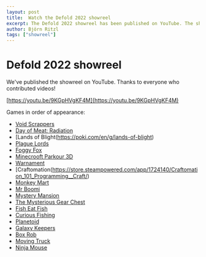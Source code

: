 ```yaml
---
layout: post
title:  Watch the Defold 2022 showreel
excerpt: The Defold 2022 showreel has been published on YouTube. The showreel contains some of the amazing games which have been released in 2022.
author: Björn Ritzl
tags: ["showreel"]
---
```


# Defold 2022 showreel

We've published the showreel on YouTube. Thanks to everyone who contributed videos!

[https://youtu.be/9KGpHVgKF4M](https://youtu.be/9KGpHVgKF4M)

Games in order of appearance:

* [Void Scrappers](https://store.steampowered.com/app/2005210/Void_Scrappers/)
* [Day of Meat: Radiation](https://poki.com/en/g/day-of-meat-radiation)
* [Lands of Blight(https://poki.com/en/g/lands-of-blight)
* [Plague Lords](https://store.steampowered.com/app/1827240/Plague_Lords/)
* [Foggy Fox](https://poki.com/en/g/foggy-fox)
* [Minecrooft Parkour 3D](https://yandex.ru/games/app/193665?lang=en)
* [Warnament](https://warnament.com/)
* [Craftomation(https://store.steampowered.com/app/1724140/Craftomation_101_Programming__Craft/)
* [Monkey Mart](https://poki.com/en/g/monkey-mart)
* [Mr Boomi](https://poki.com/en/g/mr-boomi)
* [Mystery Mansion](https://benjames171.itch.io/mystery-mansion)
* [The Mysterious Gear Chest](https://marcogiorgini.itch.io/the-mysterious-gear-chest)
* [Fish Eat Fish](https://poki.com/en/g/fish-eat-fish)
* [Curious Fishing](https://rhythmlynx.itch.io/curious-fishing)
* [Planetoid](https://benjames171.itch.io/planetoid)
* [Galaxy Keepers](https://www.bigbutton.co/galaxy-keeper-space-shooter/)
* [Box Rob](https://poki.com/en/g/boxrob)
* [Moving Truck](https://poki.com/en/g/moving-truck)
* [Ninja Mouse](https://poki.com/en/g/ninja-mouse)
